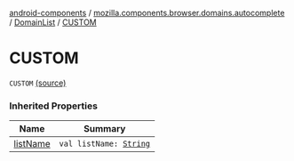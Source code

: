 [android-components](../../index.md) / [mozilla.components.browser.domains.autocomplete](../index.md) / [DomainList](index.md) / [CUSTOM](./-c-u-s-t-o-m.md)

# CUSTOM

`CUSTOM` [(source)](https://github.com/mozilla-mobile/android-components/blob/master/components/browser/domains/src/main/java/mozilla/components/browser/domains/autocomplete/Providers.kt#L20)

### Inherited Properties

| Name | Summary |
|---|---|
| [listName](list-name.md) | `val listName: `[`String`](https://kotlinlang.org/api/latest/jvm/stdlib/kotlin/-string/index.html) |
